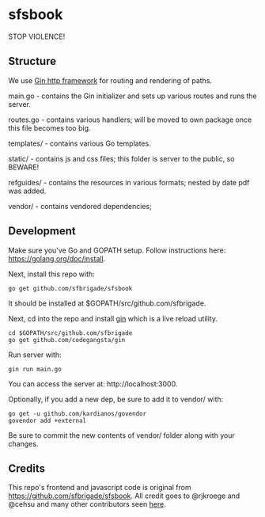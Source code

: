 # sfsbook

STOP VIOLENCE!

## Structure

We use [Gin http framework](https://github.com/gin-gonic/gin) for routing and
rendering of paths.

main.go - contains the Gin initializer and sets up various routes and runs the
server.

routes.go - contains various handlers; will be moved to own package once this
file becomes too big.

templates/ - contains various Go templates.

static/ - contains js and css files; this folder is server to the public, so
BEWARE!

refguides/ - contains the resources in various formats; nested by date pdf was
added.

vendor/ - contains vendored dependencies;

## Development

Make sure you've Go and GOPATH setup. Follow instructions here:
https://golang.org/doc/install.

Next, install this repo with:

    go get github.com/sfbrigade/sfsbook

It should be installed at $GOPATH/src/github.com/sfbrigade.

Next, cd into the repo and install [gin](https://github.com/codegangsta/gin)
which is a live reload
utility.

    cd $GOPATH/src/github.com/sfbrigade
    go get github.com/codegangsta/gin

Run server with:

    gin run main.go

You can access the server at: http://localhost:3000.

Optionally, if you add a new dep, be sure to add it to vendor/ with:

    go get -u github.com/kardianos/govendor
    govendor add +external

Be sure to commit the new contents of vendor/ folder along with your changes.

## Credits

This repo's frontend and javascript code is original from
https://github.com/sfbrigade/sfsbook. All credit goes to @rjkroege
and @cehsu and many other contributors seen
[here](https://github.com/sfbrigade/sfsbook/graphs/contributors).
